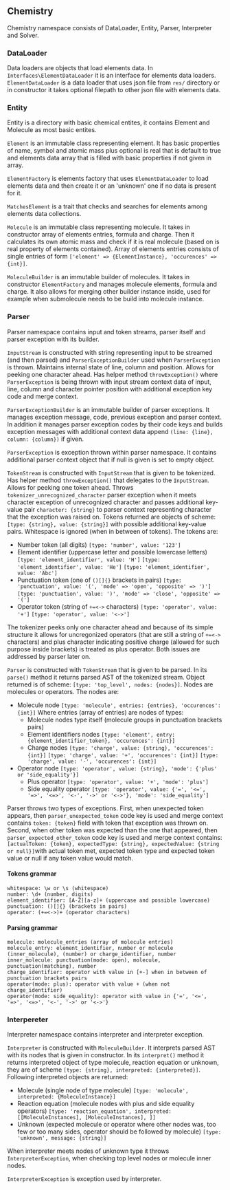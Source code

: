 ## Chemistry

Chemistry namespace consists of DataLoader, Entity, Parser, Interpreter and Solver.

### DataLoader
Data loaders are objects that load elements data. In `Interfaces\ElementDataLoader` it is an interface for elements data loaders.
`ElementDataLoader` is a data loader that uses json file from `res/` directory or in constructor it takes optional filepath to other json file with elements data.

### Entity
Entity is a directory with basic chemical entites, it contains Element and Molecule as most basic entites.

`Element` is an immutable class representing element. It has basic properties of name, symbol and atomic mass plus optional is real that is default to true and elements data array that is filled with basic properties if not given in array.

`ElementFactory` is elements factory that uses `ElementDataLoader` to load elements data and then create it or an 'unknown' one if no data is present for it.

`MatchesElement` is a trait that checks and searches for elements among elements data collections.

`Molecule` is an immutable class representing molecule. It takes in constructor array of elements entries, formula and charge. Then it calculates its own atomic mass and check if it is real molecule (based on is real property of elements contained).
Array of elements entries consists of single entries of form `['element' => {ElementInstance}, 'occurences' => {int}]`.

`MoleculeBuilder` is an immutable builder of molecules. It takes in constructor `ElementFactory` and manages molecule elements, formula and charge. It also allows for merging other builder instance inside, used for example when submolecule needs to be build into molecule instance.

### Parser
Parser namespace contains input and token streams, parser itself and parser exception with its builder.

`InputStream` is constructed with string representing input to be streamed (and then parsed) and `ParserExceptionBuilder` used when `ParserException` is thrown. Maintains internal state of line, column and position. Allows for peeking one character ahead. Has helper method `throwException()` where `ParserException` is being thrown with input stream context data of input, line, column and character pointer position with additional exception key code and merge context.

`ParserExceptionBuilder` is an immutable builder of parser exceptions. It manages exception message, code, previous exception and parser context. In addition it manages parser exception codes by their code keys and builds exception messages with additional context data append `(line: {line}, column: {column})` if given.

`ParserException` is exception thrown within parser namespace. It contains additional parser context object that if null is given is set to empty object.

`TokenStream` is constructed with `InputStream` that is given to be tokenized. Has helper method `throwException()` that delegates to the `InputStream`. Allows for peeking one token ahead. Throws `tokenizer_unrecognized_character` parser exception when it meets character exception of unrecognized character and passes additional key-value pair `character: {string}` to parser context representing character that the exception was raised on. Tokens returned are objects of scheme: `[type: {string}, value: {string}]` with possible additional key-value pairs. Whitespace is ignored (when in between of tokens).
The tokens are:

* Number token (all digits)
  `[type: 'number', value: '123']`
* Element identifier (uppercase letter and possible lowercase letters)
  `[type: 'element_identifier', value: 'H']`
  `[type: 'element_identifier', value: 'He']`
  `[type: 'element_identifier', value: 'Abc']`
* Punctuation token (one of `()[]{}` brackets in pairs)
  `[type: 'punctuation', value: '(', 'mode' => 'open', 'opposite' => ')']`
  `[type: 'punctuation', value: ')', 'mode' => 'close', 'opposite' => '(']`
* Operator token (string of `+=<->` characters)
  `[type: 'operator', value: '+']`
  `[type: 'operator', value: '<->']`

The tokenizer peeks only one character ahead and because of its simple structure it allows for uncregonized operators (that are still a string of `+=<->` characters) and plus character indicating positive charge (allowed for such purpose inside brackets) is treated as plus operator. Both issues are addressed by parser later on.

`Parser` is constructed with `TokenStream` that is given to be parsed. In its `parse()` method it returns parsed AST of the tokenized stream. Object returned is of scheme: `[type: 'top_level', nodes: {nodes}]`. Nodes are molecules or operators. The nodes are:

* Molecule node
  `[type: 'molecule', entries: {entries}, 'occurences': {int}]`
  Where entries (array of entries) are nodes of types:
    * Molecule nodes type itself (molecule groups in punctuation brackets pairs)
    * Element identifiers nodes
      `[type: 'element', entry: {element_identifier_token}, 'occurences': {int}]`
    * Charge nodes
      `[type: 'charge', value: {string}, 'occurences': {int}]`
      `[type: 'charge', value: '+', 'occurences': {int}]`
      `[type: 'charge', value: '-', 'occurences': {int}]`
* Operator node
  `[type: 'operator', value: {string}, 'mode': {'plus' or 'side_equality'}]`
    * Plus operator
      `[type: 'operator', value: '+', 'mode': 'plus']`
    * Side equality operator
      `[type: 'operator', value: {'=', '<=', '=>', '<=>', '<-', '->' or '<->'}, 'mode': 'side_equality']`

Parser throws two types of exceptions. First, when unexpected token appears, then `parser_unexpected_token` code key is used and merge context contains `token: {token}` field with token that exception was thrown on. Second, when other token was expected than the one that appeared, then `parser_expected_other_token` code key is used and merge context contains: `[actualToken: {token}, expectedType: {string}, expectedValue: {string or null}]`with actual token met, expected token type and expected token value or null if any token value would match.

#### Tokens grammar
```
whitespace: \w or \s (whitespace)
number: \d+ (number, digits)
element_identifier: [A-Z][a-z]+ (uppercase and possible lowercase)
punctuation: ()[]{} (brackets in pairs)
operator: (+=<->)+ (operator characters)
```
#### Parsing grammar
```
molecule: molecule_entries (array of molecule entries)
molecule_entry: element_identifier, number or molecule (inner_molecule), (number) or charge_identifier, number
inner_molecule: punctuation(mode: open), molecule, punctuation(matching), number
charge_identifier: operator with value in [+-] when in between of punctuation brackets pairs
operator(mode: plus): operator with value + (when not charge_identifier)
operator(mode: side_equality): operator with value in {'=', '<=', '=>', '<=>', '<-', '->' or '<->'}
```

### Interpereter

Interpreter namespace contains interpreter and interpreter exception.

`Interpreter` is constructed with `MoleculeBuilder`. It interprets parsed AST with its nodes that is given in constructor. In its `interpret()` method it returns interpreted object of type molecule, reaction equation or unknown, they are of scheme `[type: {string}, interpreted: {interpreted}]`. Following interpreted objects are returned:

* Molecule (single node of type molecule)
  `[type: 'molecule', interpreted: {MoleculeInstance}]`
* Reaction equation (molecule nodes with plus and side equality operators)
  `[type: 'reaction_equation', interpreted: [[MoleculeInstances], [MoleculeInstances], ]]`
* Unknown (expected molecule or operator where other nodes was, too few or too many sides, operator should be followed by molecule)
  `[type: 'unknown', message: {string}]`

When interpreter meets nodes of unknown type it throws `InterpreterException`, when checking top level nodes or molecule inner nodes.

`InterpreterException` is exception used by interpreter.